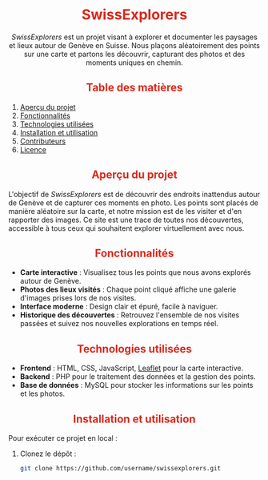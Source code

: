 <style>
   h1{
      text-decoration: none;
   }
</style>

<h1 align="center" style="color: rgb(218, 41, 28);">SwissExplorers</h1>

<p align="center"><em>SwissExplorers</em> est un projet visant à explorer et documenter les paysages et lieux autour de Genève en Suisse. Nous plaçons aléatoirement des points sur une carte et partons les découvrir, capturant des photos et des moments uniques en chemin.</p>

<h2 align="center" style="color: rgb(218, 41, 28);">Table des matières</h2>

1. [Aperçu du projet](#aperçu-du-projet)
2. [Fonctionnalités](#fonctionnalités)
3. [Technologies utilisées](#technologies-utilisées)
4. [Installation et utilisation](#installation-et-utilisation)
5. [Contributeurs](#contributeurs)
6. [Licence](#licence)

<h2 align="center" style="color: rgb(218, 41, 28);">Aperçu du projet</h2>

L'objectif de *SwissExplorers* est de découvrir des endroits inattendus autour de Genève et de capturer ces moments en photo. Les points sont placés de manière aléatoire sur la carte, et notre mission est de les visiter et d'en rapporter des images. Ce site est une trace de toutes nos découvertes, accessible à tous ceux qui souhaitent explorer virtuellement avec nous.

<h2 align="center" style="color: rgb(218, 41, 28);">Fonctionnalités</h2>

- **Carte interactive** : Visualisez tous les points que nous avons explorés autour de Genève.
- **Photos des lieux visités** : Chaque point cliqué affiche une galerie d'images prises lors de nos visites.
- **Interface moderne** : Design clair et épuré, facile à naviguer.
- **Historique des découvertes** : Retrouvez l'ensemble de nos visites passées et suivez nos nouvelles explorations en temps réel.

<h2 align="center" style="color: rgb(218, 41, 28);">Technologies utilisées</h2>

- **Frontend** : HTML, CSS, JavaScript, [Leaflet](https://leafletjs.com/) pour la carte interactive.
- **Backend** : PHP pour le traitement des données et la gestion des points.
- **Base de données** : MySQL pour stocker les informations sur les points et les photos.

<h2 align="center" style="color: rgb(218, 41, 28);">Installation et utilisation</h2>

Pour exécuter ce projet en local :

1. Clonez le dépôt :
   ```bash
   git clone https://github.com/username/swissexplorers.git
